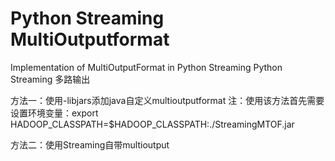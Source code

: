 # Python Streaming MultiOutputformat
Implementation of MultiOutputFormat in Python Streaming
Python Streaming 多路输出

方法一：使用-libjars添加java自定义multioutputformat
注：使用该方法首先需要设置环境变量：export HADOOP_CLASSPATH=$HADOOP_CLASSPATH:./StreamingMTOF.jar

方法二：使用Streaming自带multioutput

